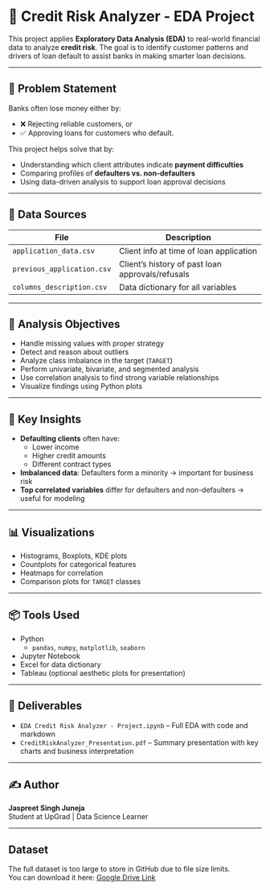 # 🏦 Credit Risk Analyzer - EDA Project

This project applies **Exploratory Data Analysis (EDA)** to real-world financial data to analyze **credit risk**. The goal is to identify customer patterns and drivers of loan default to assist banks in making smarter loan decisions.

---

## 📌 Problem Statement

Banks often lose money either by:
- ❌ Rejecting reliable customers, or
- ✅ Approving loans for customers who default.

This project helps solve that by:
- Understanding which client attributes indicate **payment difficulties**
- Comparing profiles of **defaulters vs. non-defaulters**
- Using data-driven analysis to support loan approval decisions

---

## 📁 Data Sources

| File | Description |
|------|-------------|
| `application_data.csv` | Client info at time of loan application |
| `previous_application.csv` | Client’s history of past loan approvals/refusals |
| `columns_description.csv` | Data dictionary for all variables |

---

## 🧠 Analysis Objectives

- Handle missing values with proper strategy
- Detect and reason about outliers
- Analyze class imbalance in the target (`TARGET`)
- Perform univariate, bivariate, and segmented analysis
- Use correlation analysis to find strong variable relationships
- Visualize findings using Python plots

---

## 🔎 Key Insights

- **Defaulting clients** often have:
  - Lower income
  - Higher credit amounts
  - Different contract types
- **Imbalanced data**: Defaulters form a minority → important for business risk
- **Top correlated variables** differ for defaulters and non-defaulters → useful for modeling

---

## 📊 Visualizations

- Histograms, Boxplots, KDE plots
- Countplots for categorical features
- Heatmaps for correlation
- Comparison plots for `TARGET` classes

---

## 📦 Tools Used

- Python
  - `pandas`, `numpy`, `matplotlib`, `seaborn`
- Jupyter Notebook
- Excel for data dictionary
- Tableau (optional aesthetic plots for presentation)

---

## 📄 Deliverables

- `EDA Credit Risk Analyzer - Project.ipynb` – Full EDA with code and markdown
- `CreditRiskAnalyzer_Presentation.pdf` – Summary presentation with key charts and business interpretation

---

## ✍️ Author

**Jaspreet Singh Juneja**  
Student at UpGrad | Data Science Learner

---


## Dataset
The full dataset is too large to store in GitHub due to file size limits.  
You can download it here: [Google Drive Link](https://drive.google.com/file/d/18kbCXj97jxvYFe1KmWnRZ7YVtL8WlHcm/view?usp=sharing)

